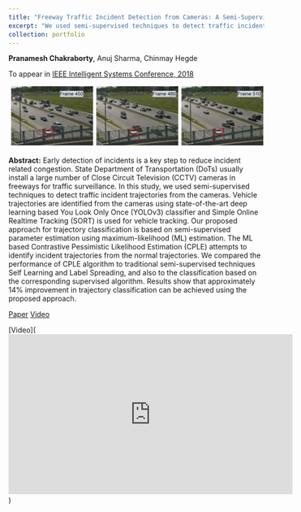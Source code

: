 ```yaml
---
title: "Freeway Traffic Incident Detection from Cameras: A Semi-Supervised Learning Approach"
excerpt: "We used semi-supervised techniques to detect traffic incident trajectories from the cameras. Our proposed approach for trajectory classification is based on semi-supervised parameter estimation using maximum-likelihood (ML) estimation. Results show that approximately 14% improvement in trajectory classification can be achieved using the proposed approach compared to baseline algorithms. <br/><img src='/images/cple-image.png'>"
collection: portfolio
---
```


**Pranamesh Chakraborty**, Anuj Sharma, Chinmay Hegde

To appear in [IEEE Intelligent Systems Conference, 2018](https://www.ieee-itsc2018.org/)

![GitHub Logo](/images/cple-image.png)

**Abstract:** Early detection of incidents is a key step to reduce incident related congestion. State Department of Transportation (DoTs) usually install a large number of Close Circuit Television (CCTV) cameras in freeways for traffic surveillance.  In this study, we used semi-supervised techniques to detect traffic incident trajectories from the cameras. Vehicle trajectories are identified from the cameras using state-of-the-art deep learning based You Look Only Once (YOLOv3) classifier and Simple Online Realtime Tracking (SORT) is used for vehicle tracking. Our proposed approach for trajectory classification is based on semi-supervised parameter estimation using maximum-likelihood (ML) estimation. The ML based Contrastive Pessimistic Likelihood Estimation (CPLE) attempts to identify incident trajectories from the normal trajectories. We compared the performance of CPLE algorithm to traditional semi-supervised techniques Self Learning and Label Spreading, and also to the classification based on the corresponding supervised algorithm. Results show that approximately 14% improvement in trajectory classification can be achieved using the proposed approach. 

[Paper](https://pranamesh.github.io/files/2018-IEEE-ITSC-draft.pdf)     [Video](https://youtu.be/KhcdOXa29bo)

[Video](<iframe width="560" height="315" src="https://www.youtube.com/embed/KhcdOXa29bo" frameborder="0" allow="autoplay; encrypted-media" allowfullscreen></iframe>)
